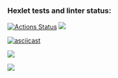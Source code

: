 ### Hexlet tests and linter status:
[![Actions Status](https://github.com/ilya-ship-it/python-project-49/actions/workflows/hexlet-check.yml/badge.svg)](https://github.com/ilya-ship-it/python-project-49/actions)
<a href="https://codeclimate.com/github/ilya-ship-it/python-project-49/maintainability"><img src="https://api.codeclimate.com/v1/badges/27aa450a3d35888fab09/maintainability" /></a>

[![asciicast](https://asciinema.org/a/IuMPOqcobLtVXsHTovNerQNAS.svg)](https://asciinema.org/a/IuMPOqcobLtVXsHTovNerQNAS)

<a href="https://asciinema.org/a/7mnLMIXNuNJ9nLYZWNVs04sAk" target="_blank"><img src="https://asciinema.org/a/7mnLMIXNuNJ9nLYZWNVs04sAk.svg" /></a>

<a href="https://asciinema.org/a/oDOYLRiX0Y40VV8xy8V4OyFqi" target="_blank"><img src="https://asciinema.org/a/oDOYLRiX0Y40VV8xy8V4OyFqi.svg" /></a>